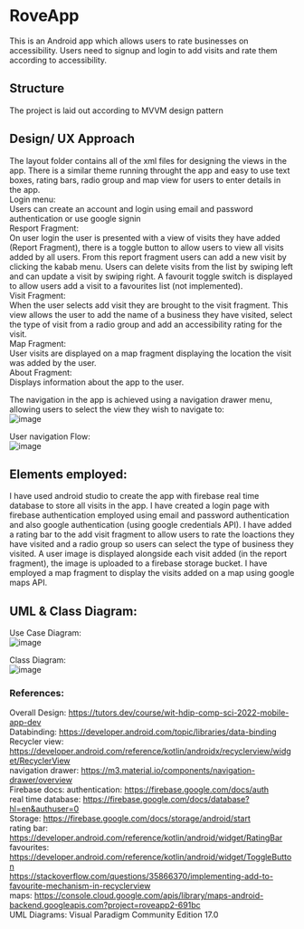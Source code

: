 # RoveApp

This is an Android app which allows users to rate businesses on accessibility. Users need to signup and login to add visits and rate them according to accessibility. 

## **Structure**

The project is laid out according to MVVM design pattern

## **Design/ UX Approach**

The layout folder contains all of the xml files for designing the views in the app. There is a similar theme running throught the app and easy to use text boxes, rating bars, radio group and map view for users to enter details in the app. <br>
Login menu: <br>
Users can create an account and login using email and password authentication or use google signin <br>
Resport Fragment: <br>
On user login the user is presented with a view of visits they have added (Report Fragment), there is a toggle button to allow users to view all visits added by all users.
From this report fragment users can add a new visit by clicking the kabab menu. Users can delete visits from the list by swiping left and can update a visit by swiping right.
A favourit toggle switch is displayed to allow users add a visit to a favourites list (not implemented). <br>
Visit Fragment: <br>
When the user selects add visit they are brought to the visit fragment. This view allows the user to add the name of a business they have visited, select the type of visit from a radio group and add an accessibility rating for the visit. <br>
Map Fragment: <br>
User visits are displayed on a map fragment displaying the location the visit was added by the user. <br>
About Fragment: <br>
Displays information about the app to the user. <br>

The navigation in the app is achieved using a navigation drawer menu, allowing users to select the view they wish to navigate to: <br>
![image](https://github.com/MaireadHolton/RoveApp2/assets/97246575/1319d8af-a0ac-4d4d-99c8-049e12a0a3ce) <br>


User navigation Flow: <br>
![image](https://github.com/MaireadHolton/RoveApp2/assets/97246575/6e3d276e-7cbb-48ca-8506-2f6d61aeb261) <br>


## **Elements employed:**
I have used android studio to create the app with firebase real time database to store all visits in the app. I have created a login page with firebase authentication employed using email and password authentication and also google authentication (using google credentials API).
I have added a rating bar to the add visit fragment to allow users to rate the loactions they have visited and a radio group so users can select the type of business they visited. A user image is displayed alongside each visit added (in the report fragment), the image is uploaded to a firebase storage bucket. 
I have employed a map fragment to display the visits added on a map using google maps API.


## **UML & Class Diagram:**

Use Case Diagram: <br>
![image](https://github.com/MaireadHolton/RoveApp2/assets/97246575/4c0853e6-7896-4969-99c1-66dc3cf8620b) <br>


Class Diagram: <br>
![image](https://github.com/MaireadHolton/RoveApp2/assets/97246575/5e4fae04-d3b7-4002-b2d4-116c8bca3390) <br>


### **References:**
Overall Design: https://tutors.dev/course/wit-hdip-comp-sci-2022-mobile-app-dev <br>
Databinding: https://developer.android.com/topic/libraries/data-binding <br>
Recycler view: https://developer.android.com/reference/kotlin/androidx/recyclerview/widget/RecyclerView <br>
navigation drawer: https://m3.material.io/components/navigation-drawer/overview <br>
Firebase docs: authentication: https://firebase.google.com/docs/auth <br>
              real time database: https://firebase.google.com/docs/database?hl=en&authuser=0 <br>
              Storage: https://firebase.google.com/docs/storage/android/start <br>
rating bar: https://developer.android.com/reference/kotlin/android/widget/RatingBar <br>
favourites: https://developer.android.com/reference/kotlin/android/widget/ToggleButton <br>
            https://stackoverflow.com/questions/35866370/implementing-add-to-favourite-mechanism-in-recyclerview <br>
maps: https://console.cloud.google.com/apis/library/maps-android-backend.googleapis.com?project=roveapp2-691bc <br>
UML Diagrams: Visual Paradigm Community Edition 17.0 <br>
